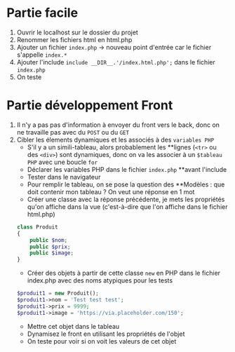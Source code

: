 # Partie facile

1. Ouvrir le localhost sur le dossier du projet
2. Renommer les fichiers html en html.php
3. Ajouter un fichier `index.php` -> nouveau point d'entrée car le fichier s'appelle `index.*`
4. Ajouter l'include `include __DIR__.'/index.html.php';` dans le fichier `index.php`
5. On teste

# Partie développement Front

1. Il n'y a pas pas d'information à envoyer du front vers le back, donc on ne travaille pas avec du `POST` ou du `GET`
2. Cibler les élements dynamiques et les associés à des `variables PHP`
    - S'il y a un simili-tableau, alors probablement les **lignes (`<tr>` ou des `<div>`) sont dynamiques, donc on va les associer à un `$tableau PHP` avec une boucle `for`
    - Déclarer les variables PHP dans le fichier `index.php` **avant l'include
    - Tester dans le navigateur
    - Pour remplir le tableau, on se pose la question des **Modèles : que doit contenir mon tableau ? On veut une réponse en 1 mot
    - Créer une classe avec la réponse précédente, je mets les propriétés qu'on affiche dans la vue (c'est-à-dire que l'on affiche dans le fichier html.php)
    ```php
    class Produit
    {
        public $nom;
        public $prix;
        public $image;
    }
    ```
    - Créer des objets à partir de cette classe `new` en PHP dans le fichier index.php avec des noms atypiques pour les tests
    ```php
    $produit1 = new Produit();
    $produit1->nom = 'Test test test';
    $produit1->prix = 9999;
    $produit1->image = 'https://via.placeholder.com/150';
    ```
    - Mettre cet objet dans le tableau
    - Dynamisez le front en utilisant les propriétés de l'objet
    - On teste pour voir si on voit les valeurs de cet objet
